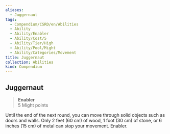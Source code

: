 ```yaml
---
aliases:
  - Juggernaut
tags:
  - Compendium/CSRD/en/Abilities
  - Ability
  - Ability/Enabler
  - Ability/Cost/5
  - Ability/Tier/High
  - Ability/Pool/Might
  - Ability/Categories/Movement
title: Juggernaut
collection: Abilities
kind: Compendium
---
```

## Juggernaut  
>**Enabler**  
>5 Might points
  
Until the end of the next round, you can move through solid objects such as doors and walls. Only 2 feet (60 cm) of wood, 1 foot (30 cm) of stone, or 6 inches (15 cm) of metal can stop your movement. Enabler.